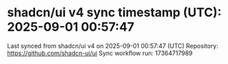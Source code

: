 # shadcn/ui v4 sync timestamp (UTC): 2025-09-01 00:57:47
Last synced from shadcn/ui v4 on 2025-09-01 00:57:47 (UTC)
Repository: https://github.com/shadcn-ui/ui
Sync workflow run: 17364717989
